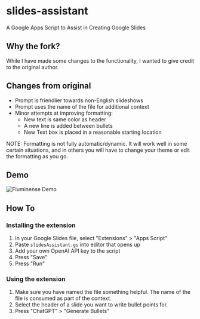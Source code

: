 # slides-assistant
A Google Apps Script to Assist in Creating Google Slides

## Why the fork? 
While I have made some changes to the functionality, I wanted to give credit 
to the original author. 

## Changes from original
- Prompt is friendlier towards non-English slideshows
- Prompt uses the name of the file for additional context
- Minor attempts at improving formatting:
  - New text is same color as header
  - A new line is added between bullets
  - New Text box is placed in a reasonable starting location

NOTE: Formatting is not fully automatic/dynamic. It will work well in some 
certain situations, and in others you will have to change your theme or edit 
the formatting as you go. 

## Demo
![Fluminense Demo](./img/Fluminense_demo.gif)

## How To
### Installing the extension

1) In your Google Slides file, select "Extensions" > "Apps Script"
2) Paste `slidesAssistant.gs` into editor that opens up
3) Add your own OpenAI API key to the script
4) Press "Save"
5) Press "Run"

### Using the extension

1) Make sure you have named the file something helpful. The name of the 
   file is consumed as part of the context. 
2) Select the header of a slide you want to write bullet points for. 
3) Press "ChatGPT" > "Generate Bullets"
